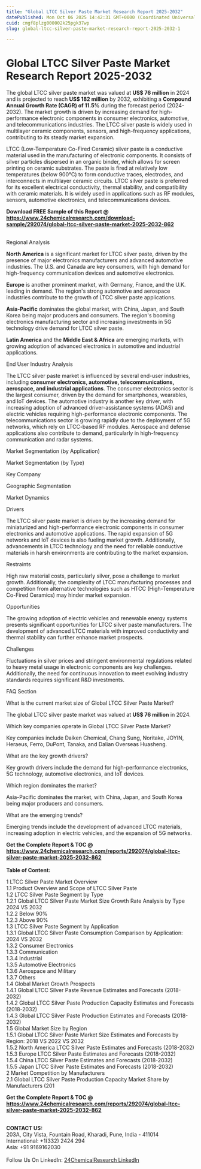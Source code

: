 ```yaml
---
title: "Global LTCC Silver Paste Market Research Report 2025-2032"
datePublished: Mon Oct 06 2025 14:42:31 GMT+0000 (Coordinated Universal Time)
cuid: cmgf8plzg000002k25pgk37wp
slug: global-ltcc-silver-paste-market-research-report-2025-2032-1

---
```


# Global LTCC Silver Paste Market Research Report 2025-2032

<p>The global LTCC silver paste market was valued at <strong>US$ 76 million</strong> in 2024 and is projected to reach <strong>US$ 182 million</strong> by 2032, exhibiting a <strong>Compound Annual Growth Rate (CAGR) of 11.5%</strong> during the forecast period (2024-2032). The market growth is driven by increasing demand for high-performance electronic components in consumer electronics, automotive, and telecommunications industries. The LTCC silver paste is widely used in multilayer ceramic components, sensors, and high-frequency applications, contributing to its steady market expansion.</p><p>
</p><p>LTCC (Low-Temperature Co-Fired Ceramic) silver paste is a conductive material used in the manufacturing of electronic components. It consists of silver particles dispersed in an organic binder, which allows for screen printing on ceramic substrates. The paste is fired at relatively low temperatures (below 900°C) to form conductive traces, electrodes, and interconnects in multilayer ceramic circuits. LTCC silver paste is preferred for its excellent electrical conductivity, thermal stability, and compatibility with ceramic materials. It is widely used in applications such as RF modules, sensors, automotive electronics, and telecommunications devices.</p><div><b>Download FREE Sample of this Report @ 
            <a href="https://www.24chemicalresearch.com/download-sample/292074/global-ltcc-silver-paste-market-2025-2032-862">
            https://www.24chemicalresearch.com/download-sample/292074/global-ltcc-silver-paste-market-2025-2032-862</a></b></div><br><p>
Regional Analysis</p><p>
</p><p><strong>North America</strong> is a significant market for LTCC silver paste, driven by the presence of major electronics manufacturers and advanced automotive industries. The U.S. and Canada are key consumers, with high demand for high-frequency communication devices and automotive electronics.</p><p>
</p><p><strong>Europe</strong> is another prominent market, with Germany, France, and the U.K. leading in demand. The region's strong automotive and aerospace industries contribute to the growth of LTCC silver paste applications.</p><p>
</p><p><strong>Asia-Pacific</strong> dominates the global market, with China, Japan, and South Korea being major producers and consumers. The region's booming electronics manufacturing sector and increasing investments in 5G technology drive demand for LTCC silver paste.</p><p>
</p><p><strong>Latin America</strong> and the <strong>Middle East &amp; Africa</strong> are emerging markets, with growing adoption of advanced electronics in automotive and industrial applications.</p><p>
End User Industry Analysis</p><p>
</p><p>The LTCC silver paste market is influenced by several end-user industries, including <strong>consumer electronics, automotive, telecommunications, aerospace, and industrial applications</strong>. The consumer electronics sector is the largest consumer, driven by the demand for smartphones, wearables, and IoT devices. The automotive industry is another key driver, with increasing adoption of advanced driver-assistance systems (ADAS) and electric vehicles requiring high-performance electronic components. The telecommunications sector is growing rapidly due to the deployment of 5G networks, which rely on LTCC-based RF modules. Aerospace and defense applications also contribute to demand, particularly in high-frequency communication and radar systems.</p><p>
Market Segmentation (by Application)</p><p>
</p><p>
Market Segmentation (by Type)</p><p>
</p><p>
Key Company</p><p>
</p><p>
Geographic Segmentation</p><p>
</p><p>
Market Dynamics</p><p>
Drivers</p><p>
</p><p>The LTCC silver paste market is driven by the increasing demand for miniaturized and high-performance electronic components in consumer electronics and automotive applications. The rapid expansion of 5G networks and IoT devices is also fueling market growth. Additionally, advancements in LTCC technology and the need for reliable conductive materials in harsh environments are contributing to the market expansion.</p><p>
Restraints</p><p>
</p><p>High raw material costs, particularly silver, pose a challenge to market growth. Additionally, the complexity of LTCC manufacturing processes and competition from alternative technologies such as HTCC (High-Temperature Co-Fired Ceramics) may hinder market expansion.</p><p>
Opportunities</p><p>
</p><p>The growing adoption of electric vehicles and renewable energy systems presents significant opportunities for LTCC silver paste manufacturers. The development of advanced LTCC materials with improved conductivity and thermal stability can further enhance market prospects.</p><p>
Challenges</p><p>
</p><p>Fluctuations in silver prices and stringent environmental regulations related to heavy metal usage in electronic components are key challenges. Additionally, the need for continuous innovation to meet evolving industry standards requires significant R&amp;D investments.</p><p>
FAQ Section</p><p>
What is the current market size of Global LTCC Silver Paste Market?</p><p>
</p><p>The global LTCC silver paste market was valued at <strong>US$ 76 million</strong> in 2024.</p><p>
Which key companies operate in Global LTCC Silver Paste Market?</p><p>
</p><p>Key companies include Daiken Chemical, Chang Sung, Noritake, JOYIN, Heraeus, Ferro, DuPont, Tanaka, and Dalian Overseas Huasheng.</p><p>
What are the key growth drivers?</p><p>
</p><p>Key growth drivers include the demand for high-performance electronics, 5G technology, automotive electronics, and IoT devices.</p><p>
Which region dominates the market?</p><p>
</p><p>Asia-Pacific dominates the market, with China, Japan, and South Korea being major producers and consumers.</p><p>
What are the emerging trends?</p><p>
</p><p>Emerging trends include the development of advanced LTCC materials, increasing adoption in electric vehicles, and the expansion of 5G networks.</p>

<div><b>Get the Complete Report & TOC @ 
            <a href="https://www.24chemicalresearch.com/reports/292074/global-ltcc-silver-paste-market-2025-2032-862">
            https://www.24chemicalresearch.com/reports/292074/global-ltcc-silver-paste-market-2025-2032-862</a></b></div><br>
            <b>Table of Content:</b><p>1 LTCC Silver Paste Market Overview<br />
    1.1 Product Overview and Scope of LTCC Silver Paste<br />
    1.2 LTCC Silver Paste Segment by Type<br />
        1.2.1 Global LTCC Silver Paste Market Size Growth Rate Analysis by Type 2024 VS 2032<br />
        1.2.2 Below 90%<br />
        1.2.3 Above 90%<br />
    1.3 LTCC Silver Paste Segment by Application<br />
        1.3.1 Global LTCC Silver Paste Consumption Comparison by Application: 2024 VS 2032<br />
        1.3.2 Consumer Electronics<br />
        1.3.3 Communication<br />
        1.3.4 Industrial<br />
        1.3.5 Automotive Electronics<br />
        1.3.6 Aerospace and Military<br />
        1.3.7 Others<br />
    1.4 Global Market Growth Prospects<br />
        1.4.1 Global LTCC Silver Paste Revenue Estimates and Forecasts (2018-2032)<br />
        1.4.2 Global LTCC Silver Paste Production Capacity Estimates and Forecasts (2018-2032)<br />
        1.4.3 Global LTCC Silver Paste Production Estimates and Forecasts (2018-2032)<br />
    1.5 Global Market Size by Region<br />
        1.5.1 Global LTCC Silver Paste Market Size Estimates and Forecasts by Region: 2018 VS 2022 VS 2032<br />
        1.5.2 North America LTCC Silver Paste Estimates and Forecasts (2018-2032)<br />
        1.5.3 Europe LTCC Silver Paste Estimates and Forecasts (2018-2032)<br />
        1.5.4 China LTCC Silver Paste Estimates and Forecasts (2018-2032)<br />
        1.5.5 Japan LTCC Silver Paste Estimates and Forecasts (2018-2032)<br />
2 Market Competition by Manufacturers<br />
    2.1 Global LTCC Silver Paste Production Capacity Market Share by Manufacturers (201</p>

<div><b>Get the Complete Report & TOC @ 
            <a href="https://www.24chemicalresearch.com/reports/292074/global-ltcc-silver-paste-market-2025-2032-862">
            https://www.24chemicalresearch.com/reports/292074/global-ltcc-silver-paste-market-2025-2032-862</a></b></div><br>

<b>CONTACT US:</b><br>
            203A, City Vista, Fountain Road, Kharadi, Pune, India - 411014<br>
            International: +1(332) 2424 294<br>
            Asia: +91 9169162030 <br><br>
            Follow Us On LinkedIn: <a href="https://www.linkedin.com/company/24chemicalresearch/">24ChemicalResearch LinkedIn</a>